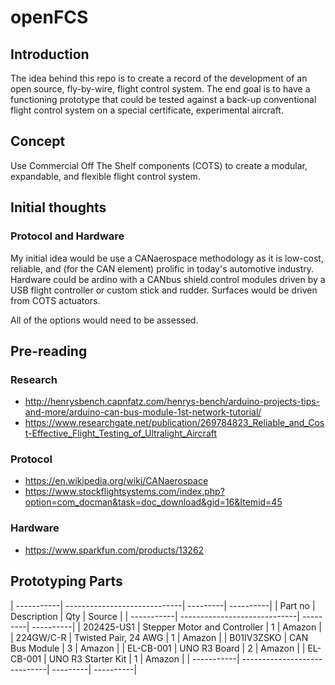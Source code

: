 # openFCS

## Introduction

The idea behind this repo is to create a record of the development of an open source, fly-by-wire, flight control system.  The end goal is to have a functioning prototype that could be tested against a back-up conventional flight control system on a special certificate, experimental aircraft.

## Concept

Use Commercial Off The Shelf components (COTS) to create a modular, expandable, and flexible flight control system.

## Initial thoughts

### Protocol and Hardware

My initial idea would be use a CANaerospace methodology as it is low-cost, reliable, and (for the CAN element) prolific in today's automotive industry.  Hardware could be ardino with a CANbus shield control modules driven by a USB flight controller or custom stick and rudder.  Surfaces would be driven from COTS actuators.

All of the options would need to be assessed.

## Pre-reading

### Research

- http://henrysbench.capnfatz.com/henrys-bench/arduino-projects-tips-and-more/arduino-can-bus-module-1st-network-tutorial/
- https://www.researchgate.net/publication/269784823_Reliable_and_Cost-Effective_Flight_Testing_of_Ultralight_Aircraft

### Protocol

- https://en.wikipedia.org/wiki/CANaerospace
- https://www.stockflightsystems.com/index.php?option=com_docman&task=doc_download&gid=16&Itemid=45

### Hardware

- https://www.sparkfun.com/products/13262

## Prototyping Parts

| -----------| -----------------------------| ---------| ----------|
| Part no    | Description                  | Qty      | Source    |
| -----------| -----------------------------| ---------| ----------|
| 202425-US1 | Stepper Motor and Controller | 1        | Amazon    |
| 224GW/C-R  | Twisted Pair, 24 AWG         | 1        | Amazon    |
| B01IV3ZSKO | CAN Bus Module               | 3        | Amazon    |
| EL-CB-001  | UNO R3 Board                 | 2        | Amazon    |
| EL-CB-001  | UNO R3 Starter Kit           | 1        | Amazon    |
| -----------| -----------------------------| ---------| ----------|
